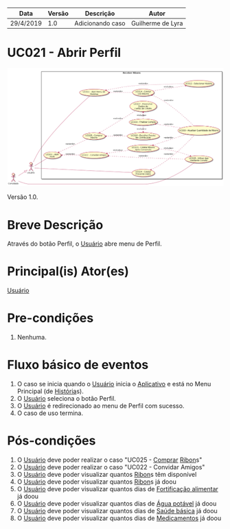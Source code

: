 | Data       | Versão  | Descrição       | Autor            |
| ---------- | ------- | --------------- | ---------------- |
| 29/4/2019 | 1.0 | Adicionando caso | Guilherme de Lyra |


# UC021 - Abrir Perfil


![diagrama](Receber_Ribons.png)

Versão 1.0.

# Breve Descrição
Através do botão Perfil, o [Usuário](https://github.com/requisitos-2019-1/Ribon/blob/master/Modelagem%20de%20Requisitos/Lexicos/LX031_Usuário.md) abre menu de Perfil.

# Principal(is) Ator(es)
[Usuário](https://github.com/requisitos-2019-1/Ribon/blob/master/Modelagem%20de%20Requisitos/Lexicos/LX031_Usuário.md)

# Pre-condições
1. Nenhuma.

# Fluxo básico de eventos
1. O caso se inicia quando o [Usuário](https://github.com/requisitos-2019-1/Ribon/blob/master/Modelagem%20de%20Requisitos/Lexicos/LX031_Usuário.md) inicia o [Aplicativo](https://github.com/requisitos-2019-1/Ribon/blob/master/Modelagem%20de%20Requisitos/Lexicos/LX002_Aplicativo.md) e está no Menu Principal (de [História](https://github.com/requisitos-2019-1/Ribon/blob/master/Modelagem%20de%20Requisitos/Lexicos/LX014_Historia.md)s).
1. O [Usuário](https://github.com/requisitos-2019-1/Ribon/blob/master/Modelagem%20de%20Requisitos/Lexicos/LX031_Usuário.md) seleciona o botão Perfil.
1. O [Usuário](https://github.com/requisitos-2019-1/Ribon/blob/master/Modelagem%20de%20Requisitos/Lexicos/LX031_Usuário.md) é redirecionado ao menu de Perfil com sucesso.
1. O caso de uso termina.

# Pós-condições
1. O [Usuário](https://github.com/requisitos-2019-1/Ribon/blob/master/Modelagem%20de%20Requisitos/Lexicos/LX031_Usuário.md) deve poder realizar o caso "UC025 - [Comprar](https://github.com/requisitos-2019-1/Ribon/blob/master/Modelagem%20de%20Requisitos/Lexicos/LX007_Comprar.md) [Ribon](https://github.com/requisitos-2019-1/Ribon/blob/master/Modelagem%20de%20Requisitos/Lexicos/LX026_Ribon.md)s"
1. O [Usuário](https://github.com/requisitos-2019-1/Ribon/blob/master/Modelagem%20de%20Requisitos/Lexicos/LX031_Usuário.md) deve poder realizar o caso "UC022 - Convidar Amigos"
1. O [Usuário](https://github.com/requisitos-2019-1/Ribon/blob/master/Modelagem%20de%20Requisitos/Lexicos/LX031_Usuário.md) deve poder visualizar quantos [Ribon](https://github.com/requisitos-2019-1/Ribon/blob/master/Modelagem%20de%20Requisitos/Lexicos/LX026_Ribon.md)s têm disponível
1. O [Usuário](https://github.com/requisitos-2019-1/Ribon/blob/master/Modelagem%20de%20Requisitos/Lexicos/LX031_Usuário.md) deve poder visualizar quantos [Ribon](https://github.com/requisitos-2019-1/Ribon/blob/master/Modelagem%20de%20Requisitos/Lexicos/LX026_Ribon.md)s já doou
1. O [Usuário](https://github.com/requisitos-2019-1/Ribon/blob/master/Modelagem%20de%20Requisitos/Lexicos/LX031_Usuário.md) deve poder visualizar quantos dias de [Fortificação alimentar](https://github.com/requisitos-2019-1/Ribon/blob/master/Modelagem%20de%20Requisitos/Lexicos/LX013_Fortificacao_alimentar.md) já doou
1. O [Usuário](https://github.com/requisitos-2019-1/Ribon/blob/master/Modelagem%20de%20Requisitos/Lexicos/LX031_Usuário.md) deve poder visualizar quantos dias de [Água potável](https://github.com/requisitos-2019-1/Ribon/blob/master/Modelagem%20de%20Requisitos/Lexicos/LX001_Agua_potavel.md) já doou
1. O [Usuário](https://github.com/requisitos-2019-1/Ribon/blob/master/Modelagem%20de%20Requisitos/Lexicos/LX031_Usuário.md) deve poder visualizar quantos dias de [Saúde básica](https://github.com/requisitos-2019-1/Ribon/blob/master/Modelagem%20de%20Requisitos/Lexicos/LX027_Saude_basica.md) já doou
1. O [Usuário](https://github.com/requisitos-2019-1/Ribon/blob/master/Modelagem%20de%20Requisitos/Lexicos/LX031_Usuário.md) deve poder visualizar quantos dias de [Medicamentos](https://github.com/requisitos-2019-1/Ribon/blob/master/Modelagem%20de%20Requisitos/Lexicos/LX018_Medicamentos.md) já doou

